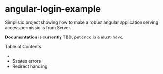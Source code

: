 angular-login-example
=====================

Simplistic project showing how to make a robust angular application serving access permissions from Server.

**Documentation is currently TBD**, patience is a must-have.

Table of Contents

  * 
  * $states errors
  * Redirect handling
